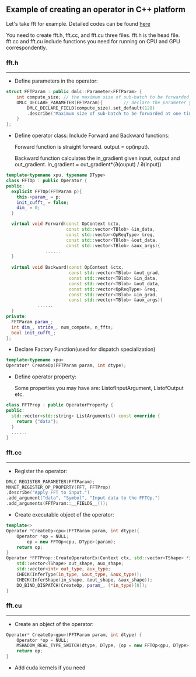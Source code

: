## Example of creating an operator in C++ platform
Let's take fft for example. Detailed codes can be found [here](https://github.com/shiyangdaisy/mxnet/tree/master/src/operator/tensor)

You need to create fft.h, fft.cc, and fft.cu three files. fft.h is the head file. fft.cc and fft.cu include functions you need for running on CPU and GPU correspondently.

### fft.h 
----------
* Define parameters in the operator:
```c++
struct FFTParam : public dmlc::Parameter<FFTParam> {
    int compute_size; // the maximum size of sub-batch to be forwarded through FFT in one time
    DMLC_DECLARE_PARAMETER(FFTParam){        // declare the parameter you defined
        DMLC_DECLARE_FIELD(compute_size).set_default(128)
        .describe("Maximum size of sub-batch to be forwarded at one time");
    }
};
```
* Define operator class: Include Forward and Backward functions:

  Forward function is straight forward. output = op(input).
  
  Backward function calculates the in_gradient given input, output and out_gradient. in_gradient = out_gradient*($\partial$(ouput) / $\partial$(input))
```c++
template<typename xpu, typename DType>
class FFTOp : public Operator {
public:
  explicit FFTOp(FFTParam p){
    this->param_ = p;
    init_cufft_ = false;
    dim_ = 0;
  }

  virtual void Forward(const OpContext &ctx,
                       const std::vector<TBlob> &in_data,
                       const std::vector<OpReqType> &req, 
                       const std::vector<TBlob> &out_data,
                       const std::vector<TBlob> &aux_args){
		       ......
  }
     
  virtual void Backward(const OpContext &ctx,
                        const std::vector<TBlob> &out_grad,
                        const std::vector<TBlob> &in_data,
                        const std::vector<TBlob> &out_data,
                        const std::vector<OpReqType> &req,
                        const std::vector<TBlob> &in_grad,
                        const std::vector<TBlob> &aux_args){
			......
  }
private:
  FFTParam param_;
  int dim_, stride_, num_compute, n_ffts;
  bool init_cufft_;
};
```

* Declare Factory Function(used for dispatch specialization)
```c++
template<typename xpu>
Operator* CreateOp(FFTParam param, int dtype);
```

* Define operator property:

  Some properties you may have are: ListofInputArgument, ListofOutput etc.
```c++
class FFTProp : public OperatorProperty {
public:
  std::vector<std::string> ListArguments() const override {
    return {"data"};
  }
  ......
}
```
### fft.cc 
----------
* Register the operator:
```c++
DMLC_REGISTER_PARAMETER(FFTParam);
MXNET_REGISTER_OP_PROPERTY(FFT, FFTProp)
.describe("Apply FFT to input.")
.add_argument("data", "Symbol", "Input data to the FFTOp.")
.add_arguments(FFTParam::__FIELDS__());
```
* Create executable object of the operator:
```c++
template<>
Operator *CreateOp<cpu>(FFTParam param, int dtype){
	Operator *op = NULL;
        op = new FFTOp<cpu, DType>(param);
	return op;
}
Operator *FFTProp::CreateOperatorEx(Context ctx, std::vector<TShape> *in_shape, std::vector<int> *in_type) const {
	std::vector<TShape> out_shape, aux_shape;
	std::vector<int> out_type, aux_type;
	CHECK(InferType(in_type, &out_type, &aux_type));
	CHECK(InferShape(in_shape, &out_shape, &aux_shape));
	DO_BIND_DISPATCH(CreateOp, param_, (*in_type)[0]);
}
```
### fft.cu 
----------
* Create an object of the operator:
```c++
Operator* CreateOp<gpu>(FFTParam param, int dtype) {
    Operator *op = NULL;
    MSHADOW_REAL_TYPE_SWITCH(dtype, DType, {op = new FFTOp<gpu, DType>(param);})
    return op;
}
```
* Add cuda kernels if you need
